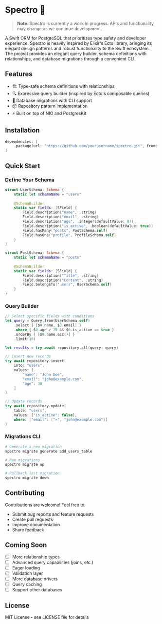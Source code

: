 # Spectro 🌈

> **Note**: Spectro is currently a work in progress. APIs and functionality may change as we continue development.

A Swift ORM for PostgreSQL that prioritizes type safety and developer experience. Spectro is heavily inspired by Elixir's Ecto library, bringing its elegant design patterns and robust functionality to the Swift ecosystem. The project provides an elegant query builder, schema definitions with relationships, and database migrations through a convenient CLI.

## Features

- 🏗️ Type-safe schema definitions with relationships
- 🔍 Expressive query builder (inspired by Ecto's composable queries)
- 🔄 Database migrations with CLI support
- 📦 Repository pattern implementation
- ⚡️ Built on top of NIO and PostgresKit

## Installation

```swift
dependencies: [
    .package(url: "https://github.com/yourusername/spectro.git", from: "0.1.0")
]
```

## Quick Start

### Define Your Schema

```swift
struct UserSchema: Schema {
    static let schemaName = "users"
    
    @SchemaBuilder
    static var fields: [SField] {
        Field.description("name", .string)
        Field.description("email", .string)
        Field.description("age", .integer(defaultValue: 0))
        Field.description("is_active", .boolean(defaultValue: true))
        Field.hasMany("posts", PostSchema.self)
        Field.hasOne("profile", ProfileSchema.self)
    }
}

struct PostSchema: Schema {
    static let schemaName = "posts"
    
    @SchemaBuilder
    static var fields: [SField] {
        Field.description("Title", .string)
        Field.description("Content", .string)
        Field.belongsTo("users", UserSchema.self)
    }
}
```

### Query Builder

```swift
// Select specific fields with conditions
let query = Query.from(UserSchema.self)
    .select { [$0.name, $0.email] }
    .where { $0.age > 25 && $0.is_active == true }
    .orderBy { [$0.name.asc()] }
    .limit(10)

let results = try await repository.all(query: query)

// Insert new records
try await repository.insert(
    into: "users",
    values: [
        "name": "John Doe",
        "email": "john@example.com",
        "age": 30
    ]
)

// Update records
try await repository.update(
    table: "users",
    values: ["is_active": false],
    where: ["email": ("=", "john@example.com")]
)
```

### Migrations CLI

```bash
# Generate a new migration
spectro migrate generate add_users_table

# Run migrations
spectro migrate up

# Rollback last migration
spectro migrate down
```

## Contributing

Contributions are welcome! Feel free to:

- Submit bug reports and feature requests
- Create pull requests
- Improve documentation
- Share feedback

## Coming Soon

- [ ] More relationship types
- [ ] Advanced query capabilities (joins, etc.)
- [ ] Eager loading
- [ ] Validation layer
- [ ] More database drivers
- [ ] Query caching
- [ ] Support other databases

## License

MIT License - see LICENSE file for details
